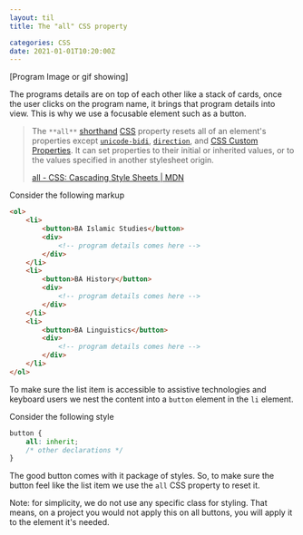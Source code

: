 ```yaml
---
layout: til
title: The "all" CSS property

categories: CSS
date: 2021-01-01T10:20:00Z
---
```


[Program Image or gif showing]

The programs details are on top of each other like a stack of cards, once the user clicks on the program name, it brings that program details into view. This is why we use a focusable element such as a button.

>The `**all**` [shorthand](https://developer.mozilla.org/en-US/docs/Web/CSS/Shorthand_properties) [CSS](https://developer.mozilla.org/en-US/docs/Web/CSS) property resets all of an element's properties except [`unicode-bidi`](https://developer.mozilla.org/en-US/docs/Web/CSS/unicode-bidi), [`direction`](https://developer.mozilla.org/en-US/docs/Web/CSS/direction), and [CSS Custom Properties](https://developer.mozilla.org/en-US/docs/Web/CSS/Using_CSS_custom_properties). It can set properties to their initial or inherited values, or to the values specified in another stylesheet origin.
>
>[all - CSS: Cascading Style Sheets | MDN](https://developer.mozilla.org/en-US/docs/Web/CSS/all)

Consider the following markup

```html
<ol>
    <li>
        <button>BA Islamic Studies</button>
        <div>
            <!-- program details comes here -->
        </div>
    </li>
    <li>
        <button>BA History</button>
        <div>
            <!-- program details comes here -->
        </div>
    </li>
    <li>
        <button>BA Linguistics</button>
        <div>
            <!-- program details comes here -->
        </div>
    </li>
</ol>
```

To make sure the  list item is accessible to assistive technologies and keyboard users we nest the content into a `button` element in the `li` element.

Consider the following style

```css
button {
    all: inherit;
    /* other declarations */
}
```

The good button comes with it package of styles. So, to make sure the button feel like the list item we use the `all` CSS property to reset it.

Note: for simplicity, we do not use any specific class for styling. That means, on a project you would not apply this on all buttons, you will apply it to the element it's needed.

